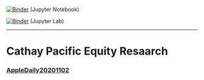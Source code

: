 [![Binder](https://mybinder.org/badge_logo.svg)](https://mybinder.org/v2/gh/quantumsnowball/AppleDaily20201102/master) (Jupyter Notebook)  

[![Binder](https://mybinder.org/badge_logo.svg)](https://mybinder.org/v2/gh/quantumsnowball/AppleDaily20201102/master?urlpath=lab) (Jupyter Lab)

---
# Cathay Pacific Equity Resaarch
### [AppleDaily20201102]()
